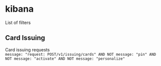 # kibana
List of filters

## Card Issuing

Card issuing requests  
```message: "request: POST/v1/issuing/cards" AND NOT message: "pin" AND NOT message: "activate" AND NOT message: "personalize"```
